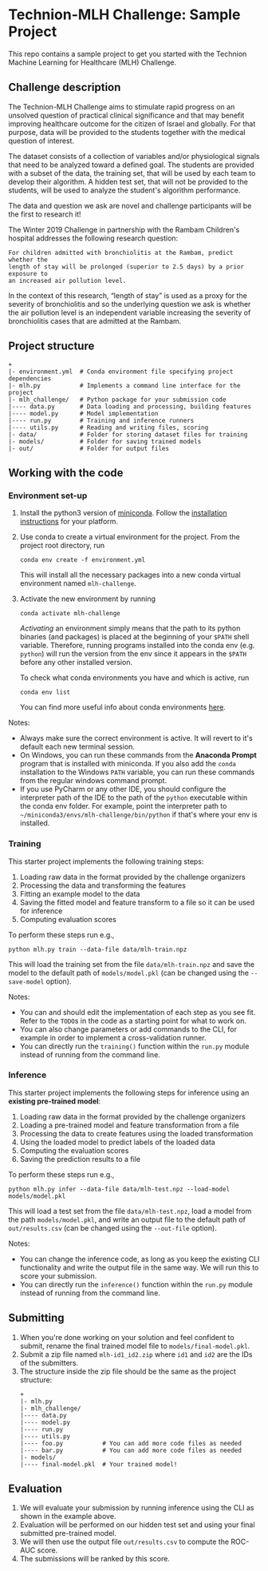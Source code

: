 # Technion-MLH Challenge: Sample Project

This repo contains a sample project to get you started with
the Technion Machine Learning for Healthcare (MLH) Challenge.

## Challenge description

The Technion-MLH Challenge aims to
stimulate rapid progress on an unsolved question of practical clinical
significance and that may benefit improving healthcare outcome for the citizen
of Israel and globally. For that purpose, data will be provided to the students
together with the medical question of interest.

The dataset consists of a collection of variables and/or physiological signals
that need to be analyzed toward a defined goal. The students are provided with a
subset of the data, the training set, that will be used by each team to develop
their algorithm. A hidden test set, that will not be provided to the students,
will be used to analyze the student's algorithm performance.

The data and question we ask are novel and challenge participants will be the
first to research it! 

The Winter 2019 Challenge in partnership with the Rambam Children's hospital
addresses the following research question: 

    For children admitted with bronchiolitis at the Rambam, predict whether the
    length of stay will be prolonged (superior to 2.5 days) by a prior exposure to
    an increased air pollution level. 

In the context of this research, “length of stay” is used as a proxy for the
severity of bronchiolitis and so the underlying question we ask is whether the
air pollution level is an independent variable increasing the severity of
bronchiolitis cases that are admitted at the Rambam. 

## Project structure

```
+
|- environment.yml  # Conda environment file specifying project dependencies
|- mlh.py           # Implements a command line interface for the project
|- mlh_challenge/   # Python package for your submission code
|---- data.py       # Data loading and processing, building features
|---- model.py      # Model implementation
|---- run.py        # Training and inference runners
|---- utils.py      # Reading and writing files, scoring
|- data/            # Folder for storing dataset files for training
|- models/          # Folder for saving trained models
|- out/             # Folder for output files
```

## Working with the code

### Environment set-up

1. Install the python3 version of [miniconda](https://conda.io/miniconda.html).
   Follow the [installation instructions](https://docs.conda.io/projects/conda/en/latest/user-guide/install/index.html)
   for your platform.
2. Use conda to create a virtual environment for the project.
   From the project root directory, run
   ```shell
   conda env create -f environment.yml
   ```
   This will install all the necessary packages into a new conda virtual
   environment named `mlh-challenge`.
3. Activate the new environment by running
   ```shell
   conda activate mlh-challenge
   ```
   *Activating* an environment simply means that the path to its python binaries
   (and packages) is placed at the beginning of your `$PATH` shell variable.
   Therefore, running programs installed into the conda env (e.g. `python`) will
   run the version from the env since it appears in the `$PATH` before any other
   installed version.
   
   To check what conda environments you have and which is active, run
   ```shell
   conda env list
   ```
   You can find more useful info about conda environments
   [here](https://conda.io/docs/user-guide/tasks/manage-environments.html).

Notes: 
- Always make sure the correct environment is active. It will revert to it's
  default each new terminal session.
- On Windows, you can run these commands from the **Anaconda Prompt** program
  that is installed with miniconda. If you also add the `conda` installation
  to the Windows `PATH` variable, you can run these commands from the regular
  windows command prompt.
- If you use PyCharm or any other IDE, you should configure the interpreter path
  of the IDE to the path of the `python` executable within the conda
  env folder. For example, point the interpreter path to
  `~/miniconda3/envs/mlh-challenge/bin/python` if that's where your env is
  installed.
  
### Training

This starter project implements the following training steps:
1. Loading raw data in the format provided by the challenge organizers
2. Processing the data and transforming the features
3. Fitting an example model to the data
4. Saving the fitted model and feature transform to a file so it can be used
for inference
5. Computing evaluation scores

To perform these steps run e.g.,
```shell script
python mlh.py train --data-file data/mlh-train.npz
```

This will load the training set from the file `data/mlh-train.npz`
and save the model to the default path of `models/model.pkl`
(can be changed using the `--save-model` option).

Notes:
- You can and should edit the implementation of each step as you see fit.
Refer to the `TODO`s in the code as a starting point
for what to work on.
- You can also change parameters or add commands to the CLI,
for example in order to implement a cross-validation runner.
- You can directly run the `training()` function within the `run.py`
module instead of running from the command line.

### Inference

This starter project implements the following steps for inference using an
 **existing pre-trained model**:
1. Loading raw data in the format provided by the challenge organizers
2. Loading a pre-trained model and feature transformation from a file
3. Processing the data to create features using the loaded transformation
4. Using the loaded model to predict labels of the loaded data
5. Computing the evaluation scores
6. Saving the prediction results to a file

To perform these steps run e.g.,
```shell script
python mlh.py infer --data-file data/mlh-test.npz --load-model models/model.pkl
```
This will load a test set from the file `data/mlh-test.npz`,
load a model from the path `models/model.pkl`, and write an output
file to the default path of `out/results.csv`
(can be changed using the `--out-file` option).

Notes:
- You can change the inference code, as long as you keep the existing
CLI functionality and write the output file in the same way.
We will run this to score your submission.
- You can directly run the `inference()` function within the `run.py`
module instead of running from the command line.

## Submitting

1. When you're done working on your solution and feel confident to submit,
rename the final trained model file to `models/final-model.pkl`.
2. Submit a zip file named `mlh-id1_id2.zip` where `id1` and `id2`
are the IDs of the submitters.
3. The structure inside the zip file should be the same as the project
structure:
    ```shell
    +
    |- mlh.py
    |- mlh_challenge/
    |---- data.py
    |---- model.py
    |---- run.py
    |---- utils.py
    |---- foo.py           # You can add more code files as needed
    |---- bar.py           # You can add more code files as needed
    |- models/
    |---- final-model.pkl  # Your trained model!
    ```

## Evaluation

1. We will evaluate your submission by running inference using the
CLI as shown in the example above.
2. Evaluation will be performed on our hidden test set and using your
final submitted pre-trained model.
3. We will then use the output file `out/results.csv` to compute the ROC-AUC
score.
4. The submissions will be ranked by this score.

